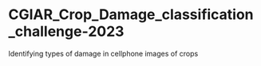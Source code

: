 # CGIAR_Crop_Damage_classification_challenge-2023
Identifying types of damage in cellphone images of crops

